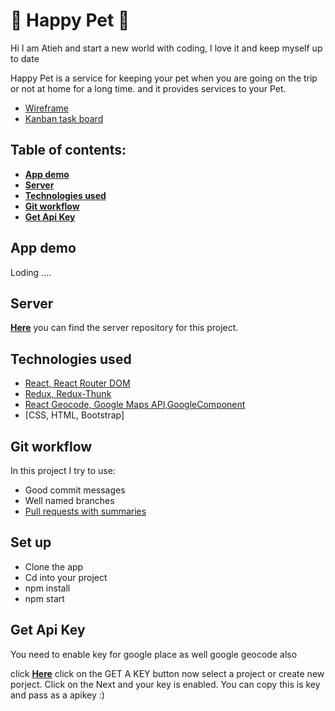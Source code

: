 # 🐾 Happy Pet 🐾

Hi I am Atieh and start a new world with coding, I love it and keep myself up to date

Happy Pet is a service for keeping your pet when you are going on the trip or not at home for a long time. and it provides services to your Pet.

- [Wireframe](https://wireframepro.mockflow.com/editor.jsp?editor=off&publicid=M5638caa837ed8c3ae8a65eb645a17d811597947019207&projectid=Md08465239c204f9e8dc972e953b6ea0b1597068329347&perm=Owner)
- [Kanban task board](https://github.com/atiehamidi/happy-pet/projects/2)

## Table of contents:

- **[App demo](#app-demo)**
- **[Server](#server)**
- **[Technologies used](#technologies-used)**
- **[Git workflow](#git-workflow)**
- **[Get Api Key](#get-api-key)**

## App demo

Loding ....

## Server

[**Here**](https://github.com/atiehamidi/happy-pet-server) you can find the server repository for this project.

## Technologies used

- [React, React Router DOM](https://github.com/atiehamidi/happy-pet/blob/development/src/App.js)
- [Redux, Redux-Thunk](https://github.com/atiehamidi/happy-pet/tree/development/src/store)
- [React Geocode, Google Maps API,GoogleComponent](https://github.com/atiehamidi/happy-pet/blob/development/src/pages/NewService/index.js)
- [CSS, HTML, Bootstrap]

## Git workflow

In this project I try to use:

- Good commit messages
- Well named branches
- [Pull requests with summaries](https://github.com/atiehamidi/happy-pet/pulls?q=is%3Apr+is%3Aclosed)

## Set up

- Clone the app
- Cd into your project
- npm install
- npm start

## Get Api Key

You need to enable key for google place as well google geocode also

click [**Here**](https://developers.google.com/places/web-service/get-api-key) click on the GET A KEY button now select a project or create new porject. Click on the Next and your key is enabled. You can copy this is key and pass as a apikey :)

